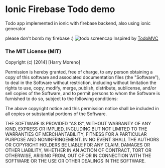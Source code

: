 # Ionic Firebase Todo demo
Todo app implemented in ionic with firebase backend, also using ionic generator

please don't bomb my firebase :)
![todo screencap](https://dl.dropboxusercontent.com/u/60861504/ionic-firebase-todo.png)
Inspired by [TodoMVC](http://www.todomvc.com)


### The MIT License (MIT)

Copyright (c) [2014] [Harry Moreno]

Permission is hereby granted, free of charge, to any person obtaining a copy
of this software and associated documentation files (the "Software"), to deal
in the Software without restriction, including without limitation the rights
to use, copy, modify, merge, publish, distribute, sublicense, and/or sell
copies of the Software, and to permit persons to whom the Software is
furnished to do so, subject to the following conditions:

The above copyright notice and this permission notice shall be included in all
copies or substantial portions of the Software.

THE SOFTWARE IS PROVIDED "AS IS", WITHOUT WARRANTY OF ANY KIND, EXPRESS OR
IMPLIED, INCLUDING BUT NOT LIMITED TO THE WARRANTIES OF MERCHANTABILITY,
FITNESS FOR A PARTICULAR PURPOSE AND NONINFRINGEMENT. IN NO EVENT SHALL THE
AUTHORS OR COPYRIGHT HOLDERS BE LIABLE FOR ANY CLAIM, DAMAGES OR OTHER
LIABILITY, WHETHER IN AN ACTION OF CONTRACT, TORT OR OTHERWISE, ARISING FROM,
OUT OF OR IN CONNECTION WITH THE SOFTWARE OR THE USE OR OTHER DEALINGS IN THE
SOFTWARE.
